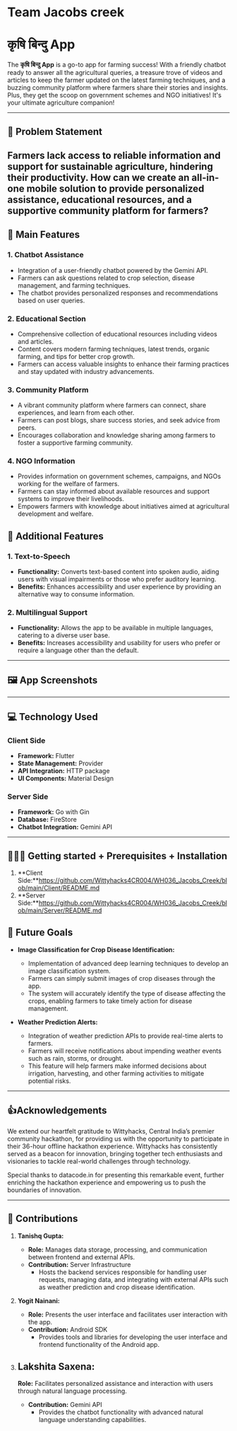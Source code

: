 # Team Jacobs creek
# कृषि बिन्दु App

<!-- ![App Logo](https://avatars.githubusercontent.com/u/156350980?s=200&v=4) -->

The **कृषि बिन्दु App** is a go-to app for farming success! With a friendly chatbot ready to answer all the agricultural queries, a treasure trove of videos and articles to keep the farmer updated on the latest farming techniques, and a buzzing community platform where farmers share their stories and insights. Plus, they get the scoop on government schemes and NGO initiatives! It's your ultimate agriculture companion!

---

## 📝 Problem Statement 

Farmers lack access to reliable information and support for sustainable agriculture, hindering their productivity. How can we create an all-in-one mobile solution to provide personalized assistance, educational resources, and a supportive community platform for farmers?
---

## 🚀 Main Features

### 1. Chatbot Assistance
  - Integration of a user-friendly chatbot powered by the Gemini API.
  - Farmers can ask questions related to crop selection, disease management, and farming techniques.
  - The chatbot provides personalized responses and recommendations based on user queries.

### 2. Educational Section
  - Comprehensive collection of educational resources including videos and articles.
  - Content covers modern farming techniques, latest trends, organic farming, and tips for better crop growth.
  - Farmers can access valuable insights to enhance their farming practices and stay updated with industry advancements.

### 3. Community Platform
  - A vibrant community platform where farmers can connect, share experiences, and learn from each other.
  - Farmers can post blogs, share success stories, and seek advice from peers.
  - Encourages collaboration and knowledge sharing among farmers to foster a supportive farming community.

### 4. NGO Information
  - Provides information on government schemes, campaigns, and NGOs working for the welfare of farmers.
  - Farmers can stay informed about available resources and support systems to improve their livelihoods.
  - Empowers farmers with knowledge about initiatives aimed at agricultural development and welfare.


## 🌟 Additional Features

### 1. Text-to-Speech
- **Functionality:** Converts text-based content into spoken audio, aiding users with visual impairments or those who prefer auditory learning.
- **Benefits:** Enhances accessibility and user experience by providing an alternative way to consume information.

### 2. Multilingual Support
- **Functionality:** Allows the app to be available in multiple languages, catering to a diverse user base.
- **Benefits:** Increases accessibility and usability for users who prefer or require a language other than the default.

---

## 🖼️ App Screenshots

<!-- <div style="display:flex; justify-content:center; overflow-x: auto; flex-wrap: nowrap; width: 100%;">
  <img src="https://github.com/GSC-IIIT-Kota/Client/blob/master/assets/Screeshots/WhatsApp%20Image%202024-03-05%20at%2012.28.55%20PM.jpeg" style="width: 150px; margin: 5px;">
  <img src="https://github.com/GSC-IIIT-Kota/Client/blob/master/assets/Screeshots/WhatsApp%20Image%202024-03-05%20at%2012.28.54%20PM.jpeg" style="width: 150px; margin: 5px;">
  <img src="https://github.com/GSC-IIIT-Kota/Client/blob/master/assets/Screeshots/WhatsApp%20Image%202024-03-05%20at%2012.28.54%20PM%20(2).jpeg" style="width: 150px; margin: 5px;">
  <img src="https://github.com/GSC-IIIT-Kota/Client/blob/master/assets/Screeshots/WhatsApp%20Image%202024-03-05%20at%2012.28.54%20PM%20(1).jpeg" style="width: 150px; margin: 5px;">  
  <img src="https://github.com/GSC-IIIT-Kota/Client/blob/master/assets/Screeshots/WhatsApp%20Image%202024-03-05%20at%2012.28.49%20PM.jpeg" style="width: 150px; margin: 5px;">  
</div> -->



---

## 💻 Technology Used

### Client Side
- **Framework:** Flutter
- **State Management:** Provider
- **API Integration:** HTTP package
- **UI Components:** Material Design

### Server Side
- **Framework:** Go with Gin
- **Database:** FireStore
- **Chatbot Integration:** Gemini API

---

## 👨🏼‍💻 Getting started + Prerequisites + Installation

1. **Client Side:**https://github.com/Wittyhacks4CR004/WH036_Jacobs_Creek/blob/main/Client/README.md
2. **Server Side:**https://github.com/Wittyhacks4CR004/WH036_Jacobs_Creek/blob/main/Server/README.md

## 🎯 Future Goals

- **Image Classification for Crop Disease Identification:** 
  - Implementation of advanced deep learning techniques to develop an image classification system.
  - Farmers can simply submit images of crop diseases through the app.
  - The system will accurately identify the type of disease affecting the crops, enabling farmers to take timely action for disease management.

- **Weather Prediction Alerts:** 
  - Integration of weather prediction APIs to provide real-time alerts to farmers.
  - Farmers will receive notifications about impending weather events such as rain, storms, or drought.
  - This feature will help farmers make informed decisions about irrigation, harvesting, and other farming activities to mitigate potential risks.

---

## 👍Acknowledgements

We extend our heartfelt gratitude to Wittyhacks, Central India’s premier community hackathon, for providing us with the opportunity to participate in their 36-hour offline hackathon experience. Wittyhacks has consistently served as a beacon for innovation, bringing together tech enthusiasts and visionaries to tackle real-world challenges through technology.

Special thanks to datacode.in for presenting this remarkable event, further enriching the hackathon experience and empowering us to push the boundaries of innovation.

---
## 🙏 Contributions

1. **Tanishq Gupta:**
   - **Role:**  Manages data storage, processing, and communication between frontend and external APIs.
   - **Contribution:** Server Infrastructure
     - Hosts the backend services responsible for handling user requests, managing data, and integrating with external APIs such as weather prediction and crop disease identification. 

2. **Yogit Nainani:**
   - **Role:**  Presents the user interface and facilitates user interaction with the app.
   - **Contribution:** Android SDK
     - Provides tools and libraries for developing the user interface and frontend functionality of the Android app.

3. **Lakshita Saxena:**
   - 
   **Role:** Facilitates personalized assistance and interaction with users through natural language processing.
   - **Contribution:** Gemini API
     - Provides the chatbot functionality with advanced natural language understanding capabilities.

